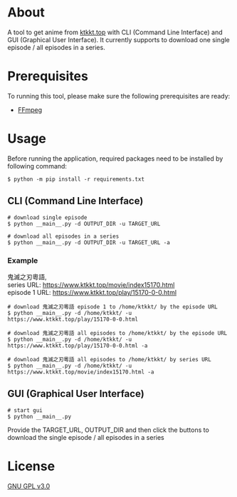 # About #
A tool to get anime from [ktkkt.top](https://www.ktkkt.top/) with CLI (Command Line Interface) and GUI (Graphical User Interface).
It currently supports to download one single episode / all episodes in a series.

# Prerequisites #
To running this tool, please make sure the following prerequisites are ready:
* [FFmpeg](https://www.ffmpeg.org/)

# Usage #
Before running the application, required packages need to be installed by following command:
```
$ python -m pip install -r requirements.txt
```

## CLI (Command Line Interface) ##
```
# download single episode
$ python __main__.py -d OUTPUT_DIR -u TARGET_URL

# download all episodes in a series
$ python __main__.py -d OUTPUT_DIR -u TARGET_URL -a
```

### Example ###
鬼滅之刃粵語,  
series URL: https://www.ktkkt.top/movie/index15170.html  
episode 1 URL: https://www.ktkkt.top/play/15170-0-0.html  
```
# download 鬼滅之刃粵語 episode 1 to /home/ktkkt/ by the episode URL
$ python __main__.py -d /home/ktkkt/ -u https://www.ktkkt.top/play/15170-0-0.html

# download 鬼滅之刃粵語 all episodes to /home/ktkkt/ by the episode URL
$ python __main__.py -d /home/ktkkt/ -u https://www.ktkkt.top/play/15170-0-0.html -a

# download 鬼滅之刃粵語 all episodes to /home/ktkkt/ by series URL
$ python __main__.py -d /home/ktkkt/ -u https://www.ktkkt.top/movie/index15170.html -a
```

## GUI (Graphical User Interface) ##
```
# start gui
$ python __main__.py
```
Provide the TARGET_URL, OUTPUT_DIR and then click the buttons to download the single episode / all episodes in a series  

# License #
[GNU GPL v3.0](LICENSE.md)
